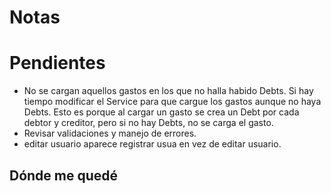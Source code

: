 # Notas
# Pendientes
* No se cargan aquellos gastos en los que no halla habido Debts. Si hay tiempo modificar el Service para que cargue los gastos aunque no haya Debts. Esto es porque al cargar un gasto se crea un Debt por cada debtor y creditor, pero si no hay Debts, no se carga el gasto.
* Revisar validaciones y manejo de errores.
* editar usuario aparece registrar usua en vez de editar usuario.
## Dónde me quedé
